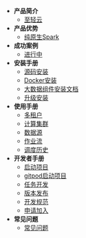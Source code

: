 - **产品简介**
  - [至轻云](/zh-cn/introduce/introduce.md)
- **产品优势**
  - [纯原生Spark](/zh-cn/success/demo2.md)
- **成功案例**
  - [进行中](/zh-cn/success/demo1.md)
- **安装手册**
  - [源码安装](/zh-cn/install/source-deploy.md)
  - [Docker安装](/zh-cn/install/docker-deploy.md)
  - [大数据组件安装文档](/zh-cn/install/install-blogs.md)
  - [升级安装](/zh-cn/install/upgrade.md)
- **使用手册**
  - [多租户](/zh-cn/reference/tenant.md)
  - [计算集群](/zh-cn/reference/cluster.md)
  - [数据源](/zh-cn/reference/datasource.md)
  - [作业流](/zh-cn/reference/workflow.md)
  - [调度历史](/zh-cn/reference/history.md)
- **开发者手册**
  - [启动项目](/zh-cn/develop/start.md)
  - [gitpod启动项目](/zh-cn/develop/start_gitpod.md)
  - [任务开发](/zh-cn/develop/develop.md)
  - [版本发布](/zh-cn/develop/release.md)
  - [开发规范](/zh-cn/develop/rule.md)
  - [申请加入](/zh-cn/develop/join.md)
- **常见问题**
  - [常见问题](/zh-cn/problem/problem1.md)

[//]: # (- **版本历史**)

[//]: # (  - [v0.0.5]&#40;/zh-cn/version/v0-0-5.md&#41;)

[//]: # (  - [v0.0.2]&#40;/zh-cn/version/v0-0-2.md&#41;)

[//]: # (  - [v0.0.1]&#40;/zh-cn/version/v0-0-1.md&#41;)